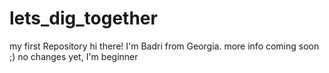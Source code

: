 # lets_dig_together
my first Repository
hi there! I'm Badri from Georgia. more info coming soon ;)
no changes yet, I'm beginner
